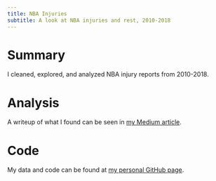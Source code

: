 ```yaml
---
title: NBA Injuries
subtitle: A look at NBA injuries and rest, 2010-2018
---
```


# Summary

I cleaned, explored, and analyzed NBA injury reports from 2010-2018.

# Analysis

A writeup of what I found can be seen in [my Medium article](https://medium.com/@ajenkneary/injuries-and-rest-in-the-nba-2c39a8bd261c). 

# Code

My data and code can be found at [my personal GitHub page](https://github.com/alexmjn/NBA-Injuries).


